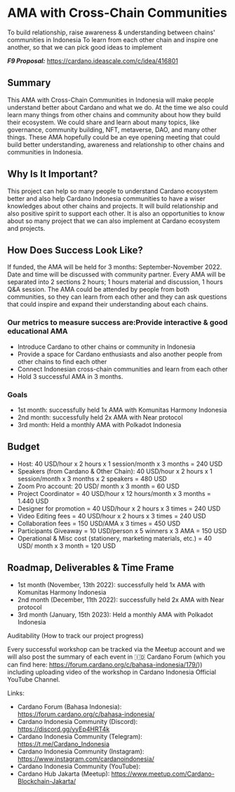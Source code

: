 # AMA with Cross-Chain Communities
To build relationship, raise awareness & understanding between chains' communities in Indonesia
To learn from each other chain and inspire one another, so that we can pick good ideas to implement

***F9 Proposal:*** https://cardano.ideascale.com/c/idea/416801


## Summary
This AMA with Cross-Chain Communities in Indonesia will make people understand better about Cardano and what we do. At the time we also could learn many things from other chains and community about how they build their ecosystem. We could share and learn about many topics, like governance, community building, NFT, metaverse, DAO, and many other things. These AMA hopefully could be an eye opening meeting that could build better understanding, awareness and relationship to other chains and communities in Indonesia. 

## Why Is It Important?

This project can help so many people to understand Cardano ecosystem better and also help Cardano Indonesia communities to have a wiser knowledges about other chains and projects. It will build relationship and also positive spirit to support each other. It is also an opportunities to know about so many project that we can also implement at Cardano ecosystem and projects.

## How Does Success Look Like?

If funded, the AMA will be held for 3 months: September-November 2022. Date and time will be discussed with community partner. Every AMA will be separated into 2 sections 2 hours; 1 hours material and discussion, 1 hours Q&A session. The AMA could be attended by people from both communities, so they can learn from each other and they can ask questions that could inspire and expand their understanding about each chains.

### Our metrics to measure success are:Provide interactive & good educational AMA
- Introduce Cardano to other chains or community in Indonesia
- Provide a space for Cardano enthusiasts and also another people from other chains to find each other
- Connect Indonesian cross-chain communities and learn from each other
- Hold 3 successful AMA in 3 months.


### Goals
- 1st month: successfully held 1x AMA with Komunitas Harmony Indonesia
- 2nd month: successfully held 2x AMA with Near protocol
- 3rd month: Held a monthly AMA with Polkadot Indonesia

## Budget
- Host: 40 USD/hour x 2 hours x 1 session/month x 3 months = 240 USD
- Speakers (from Cardano & Other Chain): 40 USD/hour x 2 hours x 1 session/month x 3 months x 2 speakers = 480 USD
- Zoom Pro account: 20 USD/ month x 3 month = 60 USD
- Project Coordinator = 40 USD/hour x 12 hours/month x 3 months = 1.440 USD
- Designer for promotion = 40 USD/hour x 2 hours x 3 times = 240 USD
- Video Editing fees = 40 USD/hour x 2 hours x 3 times = 240 USD
- Collaboration fees = 150 USD/AMA x 3 times = 450 USD
- Participants Giveaway = 10 USD/person x 5 winners x 3 AMA = 150 USD
- Operational & Misc cost (stationery, marketing materials, etc.) = 40 USD/ month x 3 month = 120 USD


## Roadmap, Deliverables & Time Frame
- 1st month (November, 13th 2022): successfully held 1x AMA with Komunitas Harmony Indonesia
- 2nd month (December, 11th 2022): successfully held 2x AMA with Near protocol
- 3rd month (January, 15th 2023): Held a monthly AMA with Polkadot Indonesia

Auditability (How to track our project progress)

Every successful workshop can be tracked via the Meetup account and we will also post the summary of each event in 🇮🇩 Cardano Forum (which you can find here: https://forum.cardano.org/c/bahasa-indonesia/179/)) including uploading video of the workshop in Cardano Indonesia Official YouTube Channel.


Links:

- Cardano Forum (Bahasa Indonesia): https://forum.cardano.org/c/bahasa-indonesia/
- Cardano Indonesia Community (Discord): https://discord.gg/yyEp4HRT4k
- Cardano Indonesia Community (Telegram): https://t.me/Cardano_Indonesia
- Cardano Indonesia Community (Instagram): https://www.instagram.com/cardanoindonesia/
- Cardano Indonesia Community (YouTube): 
- Cardano Hub Jakarta (Meetup): https://www.meetup.com/Cardano-Blockchain-Jakarta/
